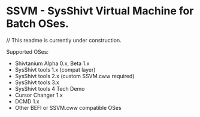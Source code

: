 # SSVM - SysShivt Virtual Machine for Batch OSes.

// This readme is currently under construction.

Supported OSes:
- Shivtanium Alpha 0.x, Beta 1.x
- SysShivt tools 1.x (compat layer)
- SysShivt tools 2.x (custom SSVM.cww required)
- SysShivt tools 3.x
- SysShivt tools 4 Tech Demo
- Cursor Changer 1.x
- DCMD 1.x
- Other BEFI or SSVM.cww compatible OSes
